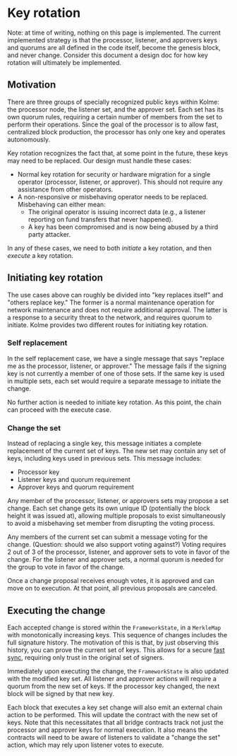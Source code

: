 # Key rotation

<!-- toc -->

Note: at time of writing, nothing on this page is implemented. The current implemented strategy is that the processor, listener, and approvers keys and quorums are all defined in the code itself, become the genesis block, and never change. Consider this document a design doc for how key rotation will ultimately be implemented.

## Motivation

There are three groups of specially recognized public keys within Kolme: the processor node, the listener set, and the approver set. Each set has its own quorum rules, requiring a certain number of members from the set to perform their operations. Since the goal of the processor is to allow fast, centralized block production, the processor has only one key and operates autonomously.

Key rotation recognizes the fact that, at some point in the future, these keys may need to be replaced. Our design must handle these cases:

* Normal key rotation for security or hardware migration for a single operator (processor, listener, or approver). This should not require any assistance from other operators.
* A non-responsive or misbehaving operator needs to be replaced. Misbehaving can either mean:
    * The original operator is issuing incorrect data (e.g., a listener reporting on fund transfers that never happened).
    * A key has been compromised and is now being abused by a third party attacker.

In any of these cases, we need to both _initiate_ a key rotation, and then _execute_ a key rotation.

## Initiating key rotation

The use cases above can roughly be divided into "key replaces itself" and "others replace key." The former is a normal maintenance operation for network maintenance and does not require additional approval. The latter is a response to a security threat to the network, and requires quorum to initiate. Kolme provides two different routes for initiating key rotation.

### Self replacement

In the self replacement case, we have a single message that says "replace me as the processor, listener, or approver." The message fails if the signing key is not currently a member of one of those sets. If the same key is used in multiple sets, each set would require a separate message to initiate the change.

No further action is needed to initiate key rotation. As this point, the chain can proceed with the execute case.

### Change the set

Instead of replacing a single key, this message initiates a complete replacement of the current set of keys. The new set may contain any set of keys, including keys used in previous sets. This message includes:

* Processor key
* Listener keys and quorum requirement
* Approver keys and quorum requirement

Any member of the processor, listener, or approvers sets may propose a set change. Each set change gets its own unique ID (potentially the block height it was issued at), allowing multiple proposals to exist simultaneously to avoid a misbehaving set member from disrupting the voting process.

Any members of the current set can submit a message voting for the change. (Question: should we also support voting against?) Voting requires 2 out of 3 of the processor, listener, and approver sets to vote in favor of the change. For the listener and approver sets, a normal quorum is needed for the group to vote in favor of the change.

Once a change proposal receives enough votes, it is approved and can move on to execution. At that point, all previous proposals are canceled.

## Executing the change

Each accepted change is stored within the `FrameworkState`, in a `MerkleMap` with monotonically increasing keys. This sequence of changes includes the full signature history. The motivation of this is that, by just observing this history, you can prove the current set of keys. This allows for a secure [fast sync](./node-sync.md), requiring only trust in the original set of signers.

Immediately upon executing the change, the `FrameworkState` is also updated with the modified key set. All listener and approver actions will require a quorum from the new set of keys. If the processor key changed, the next block will be signed by that new key.

Each block that executes a key set change will also emit an external chain action to be performed. This will update the contract with the new set of keys. Note that this necessitates that all bridge contracts track not just the processor and approver keys for normal execution. It also means the contracts will need to be aware of listeners to validate a "change the set" action, which may rely upon listener votes to execute.
